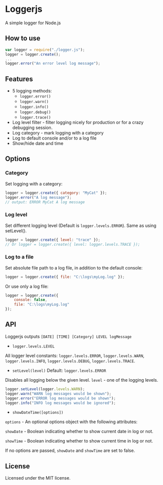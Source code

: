 # Loggerjs
A simple logger for Node.js

## How to use
```javascript
var logger = require("./logger.js");
logger = logger.create();
...
logger.error("An error level log message");
```

## Features
* 5 logging methods:
	* `logger.error()`
	* `logger.warn()`
	* `logger.info()`
	* `logger.debug()`
	* `logger.trace()`
* Log level filter - filter logging nicely for production or for a crazy debugging session.
* Log category - mark logging with a category
* Log to default console and/or to a log file
* Show/hide date and time

## Options
### Category
Set logging with a category:
```javascript
logger = logger.create({ category: "MyCat" });
logger.error("A log message");
// output: ERROR MyCat A log message
```

### Log level
Set different logging level (Default is `logger.levels.ERROR`). Same as using setLevel().
```javascript
logger = logger.create({ level: "trace" });
// Or logger = logger.create({ level: logger.levels.TRACE });
```

### Log to a file
Set absolute file path to a log file, in addition to the default console:
```javascript
logger = logger.create({ file: "C:\logs\myLog.log" });
```
Or use only a log file:
```javascript
logger = logger.create({
	console: false,
	file: "C:\logs\myLog.log"
});
```

## API
Loggerjs outputs `[DATE] [TIME] [Category] LEVEL logMessage`

* `logger.levels.LEVEL`

All logger level constants:
`logger.levels.ERROR`, `logger.levels.WARN`, `logger.levels.INFO`, `logger.levels.DEBUG`, `logger.levels.TRACE`.

* `setLevel(level)` Default: `logger.levels.ERROR`

Disables all logging below the given level.
`level` - one of the logging levels.
```javascript
logger.setLevel(logger.levels.WARN);
logger.warn("WARN log messages would be shown");
logger.error("ERROR log messages would be shown");
logger.info("INFO log messages would be ignored");
```

* `showDateTime([options])`

`options` - An optional options object with the following attributes:

`showDate` - Boolean indicating whether to show current date in log or not.

`showTime` - Boolean indicating whether to show current time in log or not.

If no options are passed, `showDate` and `showTime` are set to false.

## License
Licensed under the MIT license.